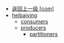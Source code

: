 - [返回上一级 [com]](notes/code/Kafka/kafka-basis/src/main/java/com/)
- [heibaiying](notes/code/Kafka/kafka-basis/src/main/java/com/heibaiying/)
  - [consumers](notes/code/Kafka/kafka-basis/src/main/java/com/heibaiying/consumers/)
  - [producers](notes/code/Kafka/kafka-basis/src/main/java/com/heibaiying/producers/)
    - [partitioners](notes/code/Kafka/kafka-basis/src/main/java/com/heibaiying/producers/partitioners/)
